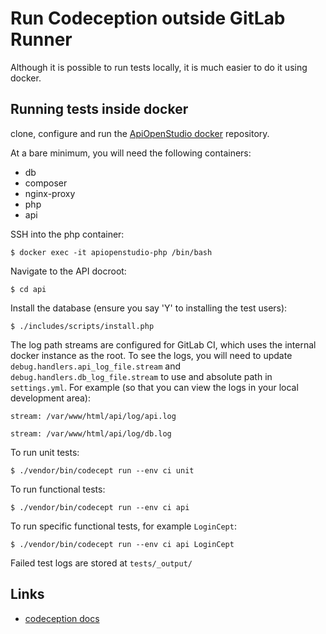 Run Codeception outside GitLab Runner
=====================================

Although it is possible to run tests locally, it is much easier to do it using
docker.

Running tests inside docker
---------------------------

clone, configure and run the [ApiOpenStudio docker][api_open_studio_docker]
repository.

At a bare minimum, you will need the following containers:

- db
- composer
- nginx-proxy
- php
- api

SSH into the php container:

    $ docker exec -it apiopenstudio-php /bin/bash

Navigate to the API docroot:

    $ cd api

Install the database (ensure you say 'Y' to installing the test users):

    $ ./includes/scripts/install.php

The log path streams are configured for GitLab CI, which uses the internal
docker instance as the root. To see the logs, you will need to update
```debug.handlers.api_log_file.stream``` and 
```debug.handlers.db_log_file.stream``` to use and absolute path in
```settings.yml```. For example (so that you can view the logs in your local
development area):

    stream: /var/www/html/api/log/api.log

    stream: /var/www/html/api/log/db.log

To run unit tests:

    $ ./vendor/bin/codecept run --env ci unit

To run functional tests:

    $ ./vendor/bin/codecept run --env ci api

To run specific functional tests, for example ```LoginCept```:

    $ ./vendor/bin/codecept run --env ci api LoginCept

Failed test logs are stored at ```tests/_output/```

Links
-----

- [codeception docs][codeception_docs]

[api_open_studio_docker]: https://github.com/naala89/api_open_studio_docker
[codeception_docs]: https://codeception.com/docs/
